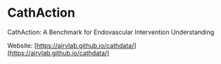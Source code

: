 # CathAction
CathAction: A Benchmark for Endovascular Intervention Understanding

Website: [https://airvlab.github.io/cathdata/](https://airvlab.github.io/cathdata/)
